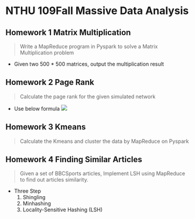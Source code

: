 # NTHU 109Fall Massive Data Analysis 

## Homework 1 Matrix Multiplication
> Write a MapReduce program in Pyspark to solve a Matrix Multiplication problem 
+ Given two 500 * 500 matrices, output the multiplication result 

## Homework 2 Page Rank
> Calculate the page rank for the given simulated network
+ Use below formula
    ![](https://i.imgur.com/IWYMsDe.png)

## Homework 3 Kmeans
> Calculate the Kmeans and cluster the data by MapReduce on Pyspark

## Homework 4 Finding Similar Articles
> Given a set of BBCSports articles, Implement LSH using MapReduce to find out articles similarity.
+ Three Step
    1. Shingling
    2. Minhashing
    3. Locality-Sensitive Hashing (LSH)
